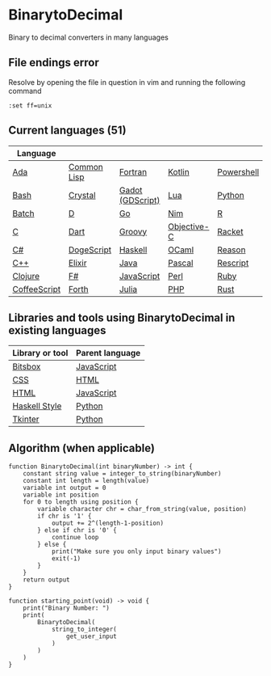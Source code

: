 # BinarytoDecimal

Binary to decimal converters in many languages

## File endings error

Resolve by opening the file in question in vim and running the following command

```vim
:set ff=unix
```

## Current languages (51)

| Language                               |                                    |                                        |                                  |                                   |                                  |                                    |
| -------------------------------------- | ---------------------------------- | -------------------------------------- | -------------------------------- | --------------------------------- | -------------------------------- | ---------------------------------- |
| [Ada](BinarytoDecimal.adb)             | [Common Lisp](BinarytoDecimal.lsp) | [Fortran](BinarytoDecimal.f90)         | [Kotlin](BinarytoDecimal.kt)     | [Powershell](BinarytoDecimal.ps1) | [Scala](BinarytoDecimal.scala)   | [Visual Basic](BinarytoDecimal.vb) |
| [Bash](BinarytoDecimal.sh)             | [Crystal](BinarytoDecimal.cr)      | [Gadot (GDScript)](BinarytoDecimal.gd) | [Lua](BinarytoDecimal.lua)       | [Python](BinarytoDecimal.py)      | [Scheme](BinarytoDecimal.scm)    | [Vimscript](BinarytoDecimal.vim)   |
| [Batch](BinarytoDecimal.bat)           | [D](BinarytoDecimal.d)             | [Go](BinarytoDecimal.go)               | [Nim](BinarytoDecimal.nim)       | [R](BinarytoDecimal.r)            | [Scratch](BinarytoDecimal.sb3)   | [Zig](BinarytoDecimal.zig)         |
| [C](BinarytoDecimal.c)                 | [Dart](BinarytoDecimal.dart)       | [Groovy](BinarytoDecimal.gvy)          | [Objective-C](BinarytoDecimal.m) | [Racket](BinarytoDecimal.rkt)     | [Swift](BinarytoDecimal.swift)   |
| [C#](BinarytoDecimal.cs)               | [DogeScript](BinarytoDecimal.djs)  | [Haskell](BinarytoDecimal.hs)          | [OCaml](BinarytoDecimal.ml)      | [Reason](BinarytoDecimal.re)      | [Tcl](BinarytoDecimal.tcl)       |
| [C++](BinarytoDecimal.cpp)             | [Elixir](BinarytoDecimal.exs)      | [Java](BinarytoDecimal.java)           | [Pascal](BinarytoDecimal.pas)    | [Rescript](BinarytoDecimal.res)   | [TypeScript](BinarytoDecimal.ts) |
| [Clojure](BinarytoDecimal.clj)         | [F#](BinarytoDecimal.fsx)          | [JavaScript](BinarytoDecimal.js)       | [Perl](BinarytoDecimal.pl)       | [Ruby](BinarytoDecimal.rb)        | [V](BinarytoDecimal.v)           |
| [CoffeeScript](BinarytoDecimal.coffee) | [Forth](BinarytoDecimal.fth)       | [Julia](BinarytoDecimal.jl)            | [PHP](BinarytoDecimal.php)       | [Rust](BinarytoDecimal.rs)        | [Vala](BinarytoDecimal.vala)     |

## Libraries and tools using BinarytoDecimal in existing languages

| Library or tool                                   | Parent language                  |
| ------------------------------------------------- | -------------------------------- |
| [Bitsbox](BinarytoDecimal.bitsbox.js)             | [JavaScript](BinarytoDecimal.js) |
| [CSS](BinarytoDecimal.css)                        | [HTML](BinarytoDecimal.html)     |
| [HTML](BinarytoDecimal.html)                      | [JavaScript](BinarytoDecimal.js) |
| [Haskell Style](BinarytoDecimal.haskell_style.py) | [Python](BinarytoDecimal.py)     |
| [Tkinter](BinarytoDecimal.tkinter.py)             | [Python](BinarytoDecimal.py)     |

## Algorithm (when applicable)

```pseudocode
function BinarytoDecimal(int binaryNumber) -> int {
    constant string value = integer_to_string(binaryNumber)
    constant int length = length(value)
    variable int output = 0
    variable int position
    for 0 to length using position {
        variable character chr = char_from_string(value, position)
        if chr is '1' {
            output += 2^(length-1-position)
        } else if chr is '0' {
            continue loop
        } else {
            print("Make sure you only input binary values")
            exit(-1)
        }
    }
    return output
}

function starting_point(void) -> void {
    print("Binary Number: ")
    print(
        BinarytoDecimal(
            string_to_integer(
                get_user_input
            )
        )
    )
}
```
